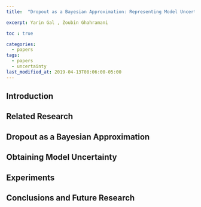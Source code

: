 ```yaml
---
title:  "Dropout as a Bayesian Approximation: Representing Model Uncertainty in Deep Learning(ICML 2015)"

excerpt: Yarin Gal , Zoubin Ghahramani

toc : true

categories:
  - papers
tags:
  - papers
  - uncertainty
last_modified_at: 2019-04-13T08:06:00-05:00
---
```


## Introduction

## Related Research

## Dropout as a Bayesian Approximation

## Obtaining Model Uncertainty

## Experiments

## Conclusions and Future Research
